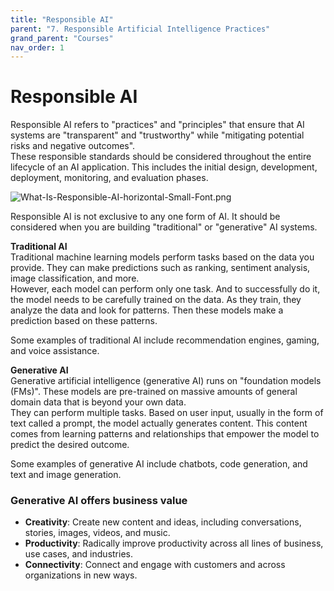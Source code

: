 ```yaml
---
title: "Responsible AI"
parent: "7. Responsible Artificial Intelligence Practices"
grand_parent: "Courses"
nav_order: 1
---
```


# Responsible AI

Responsible AI refers to "practices" and "principles" that ensure that AI systems are "transparent" and "trustworthy" while "mitigating potential risks and negative outcomes".  
These responsible standards should be considered throughout the entire lifecycle of an AI application. This includes the initial design, development, deployment, monitoring, and evaluation phases.  

![What-Is-Responsible-AI-horizontal-Small-Font.png]({{site.baseurl}}/assets/images/responsible-artificial-intelligence-practices/What-Is-Responsible-AI-horizontal-Small-Font.png)

<!--
To operate AI responsibly, companies should proactively ensure the following about their system:  
  - It is fully transparent and accountable, with monitoring and oversight mechanisms in place.
  - It is managed by a leadership team accountable for responsible AI strategies.
  - It is developed by teams with expertise in responsible AI principles and practices.
  - It is built following responsible AI guidelines.
-->

Responsible AI is not exclusive to any one form of AI. It should be considered when you are building "traditional" or "generative" AI systems.

**Traditional AI**  
  Traditional machine learning models perform tasks based on the data you provide. They can make predictions such as ranking, sentiment analysis, image classification, and more.  
  However, each model can perform only one task. And to successfully do it, the model needs to be carefully trained on the data. As they train, they analyze the data and look for patterns. Then these models make a prediction based on these patterns.  

  Some examples of traditional AI include recommendation engines, gaming, and voice assistance.  

**Generative AI**  
  Generative artificial intelligence (generative AI) runs on "foundation models (FMs)". These models are pre-trained on massive amounts of general domain data that is beyond your own data.  
  They can perform multiple tasks. Based on user input, usually in the form of text called a prompt, the model actually generates content. This content comes from learning patterns and relationships that empower the model to predict the desired outcome.  

  Some examples of generative AI include chatbots, code generation, and text and image generation.  

### Generative AI offers business value
  - **Creativity**: Create new content and ideas, including conversations, stories, images, videos, and music.
  - **Productivity**: Radically improve productivity across all lines of business, use cases, and industries.
  - **Connectivity**: Connect and engage with customers and across organizations in new ways.